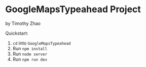 # GoogleMapsTypeahead Project
 
 by Timothy Zhao

 Quickstart:
 1. `cd` into `GoogleMapsTypeahead`
 2. Run `npm install`
 3. Run `node server`
 4. Run `npm run dev`